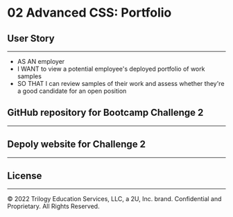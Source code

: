 # 02 Advanced CSS: Portfolio

## User Story
---
* AS AN employer
* I WANT to view a potential employee's deployed portfolio of work samples
* SO THAT I can review samples of their work and assess whether they're a good candidate for an open position


## GitHub repository for Bootcamp Challenge 2
---

## Depoly website for Challenge 2
---

## License
---
© 2022 Trilogy Education Services, LLC, a 2U, Inc. brand. Confidential and Proprietary. All Rights Reserved.
